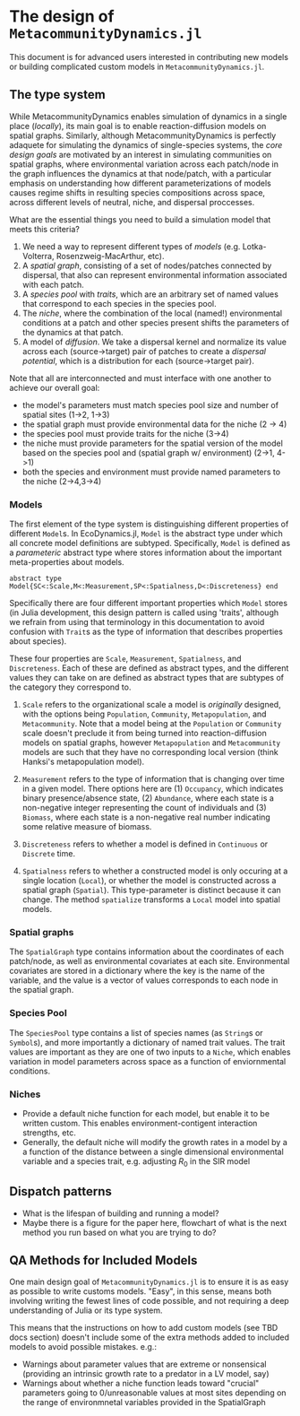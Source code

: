 
# The design of `MetacommunityDynamics.jl` 

This document is for advanced users interested in contributing new models or
building complicated custom models in `MetacommunityDynamics.jl`.

## The type system

While MetacommunityDynamics enables simulation of dynamics in a single place (_locally_),
its main goal is to enable reaction-diffusion models on spatial graphs.
Similarly, although MetacommunityDynamics is perfectly adaquete for simulating the
dynamics of single-species systems, the _core design goals_ are motivated by an
interest in simulating communities on spatial graphs, where environmental
variation across each patch/node in the graph influences the dynamics at that
node/patch, with a particular emphasis on understanding how different
parameterizations of models causes regime shifts in resulting species 
compositions across space, across different levels of neutral, niche, and
dispersal proccesses.

What are the essential things you need to build a simulation model that meets
this criteria?

1. We need a way to represent different types of _models_ (e.g. Lotka-Volterra,
   Rosenzweig-MacArthur, etc). 
2. A _spatial graph_, consisting of a set of nodes/patches connected by
   dispersal, that also can represent environmental information associated with
   each patch. 
3. A _species pool_ with _traits_, which are an arbitrary set of named values
   that correspond to each species in the species pool.  
4. The _niche_, where the combination of the local (named!) environmental
   conditions at a patch and other species present shifts the parameters of the
   dynamics at that patch.
5. A model of _diffusion_. We take a dispersal kernel and normalize its value
   across each (source->target) pair of patches to create a _dispersal
   potential_, which is a distribution for each (source->target pair).


Note that all are interconnected and must interface with one another to achieve
our overall goal:
- the model's parameters must match species pool size and number of spatial
  sites  (1->2, 1->3)
- the spatial graph must provide environmental data for the niche (2 -> 4)
- the species pool must provide traits for the niche (3->4)
- the niche must provide parameters for the spatial version of the model based
  on the species pool and (spatial graph w/ environment) (2->1, 4->1)
- both the species and environment must provide named parameters to the niche (2->4,3->4)

### Models

The first element of the type system is distinguishing different properties of
different `Model`s. In EcoDynamics.jl, `Model` is the abstract type under which
all concrete model definitions are subtyped. Specifically, `Model` is defined as
a _parameteric_ abstract type where stores information about the important
meta-properties about models. 

`abstract type Model{SC<:Scale,M<:Measurement,SP<:Spatialness,D<:Discreteness} end` 

Specifically there are four different important properties which `Model` stores
(in Julia development, this design pattern is called using 'traits', although we
refrain from using that terminology in this documentation to avoid confusion
with `Trait`s as the type of information that describes properties about
species).

These four properties are `Scale`, `Measurement`, `Spatialness`, and
`Discreteness`. Each of these are defined as abstract types, and the different
values they can take on are defined as abstract types that are subtypes of the
category they correspond to.

1. `Scale` refers to the organizational scale a model is _originally_ designed,
   with the options being `Population`, `Community`, `Metapopulation`, and
   `Metacommunity`. Note that a model being at the `Population` or `Community`
   scale doesn't preclude it from being turned into reaction-diffusion models on
   spatial graphs, however `Metapopulation` and `Metacommunity` models are such
   that they have no corresponding local version (think Hanksi's metapopulation
   model).  

2. `Measurement` refers to the type of information that is changing over time in
   a given model. There options here are (1) `Occupancy`, which indicates binary
   presence/absence state, (2) `Abundance`, where each state is a non-negative
   integer representing the count of individuals and (3) `Biomass`, where each
   state is a non-negative real number indicating some relative measure of
   biomass.  

3. `Discreteness` refers to whether a model is defined in `Continuous` or
   `Discrete` time.

4. `Spatialness` refers to whether a constructed model is only occuring at a
   single location (`Local`), or whether the model is constructed across a
   spatial graph (`Spatial`). This type-parameter is distinct because it can
   change. The method `spatialize` transforms a `Local` model into spatial
   models. 


### Spatial graphs 

The `SpatialGraph` type contains information about the coordinates of each
patch/node, as well as environmental covariates at each site. Environmental
covariates are stored in a dictionary where the key is the name of the variable,
and the value is a vector of values corresponds to each node in the spatial
graph. 

### Species Pool

The `SpeciesPool` type contains a list of species names (as `String`s or
`Symbol`s), and more importantly a dictionary of named trait values. The trait
values are important as they are one of two inputs to a `Niche`, which enables
variation in model parameters across space as a function of  enviornmental
conditions.

### Niches

- Provide a default niche function for each model, but enable it to be written
  custom. This enables environment-contigent interaction strengths, etc. 
- Generally, the default niche will modify the growth rates in a model by a
  a function of the distance between a single dimensional environmental variable
  and a species trait, e.g. adjusting $R_0$ in the SIR model  

## Dispatch patterns

- What is the lifespan of building and running a model?
- Maybe there is a figure for the paper here, flowchart of what is the next
  method you run based on what you are trying to do?


## QA Methods for Included Models

One main design goal of `MetacommunityDynamics.jl` is to ensure it is as easy as possible
to write customs models. "Easy", in this sense, means both involving writing the
fewest lines of code possible, and not requiring a deep understanding of Julia
or its type system. 

This means that the instructions on how to add custom models (see TBD docs
section) doesn't include some of the extra methods added to included models to
avoid possible mistakes. e.g.:
- Warnings about parameter values that are extreme or nonsensical (providing an
  intrinsic growth rate to a predator in a LV model, say)
- Warnings about whether a niche function leads toward "crucial" parameters
  going to 0/unreasonable values at most sites depending on the range of
  environmnetal variables provided in the SpatialGraph
